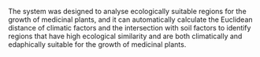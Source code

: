  The system was designed to analyse ecologically suitable regions for the growth of medicinal plants, and it can automatically calculate the Euclidean distance of climatic factors and the intersection with soil factors to identify regions that have high ecological similarity and are both climatically and edaphically suitable for the growth of medicinal plants.
